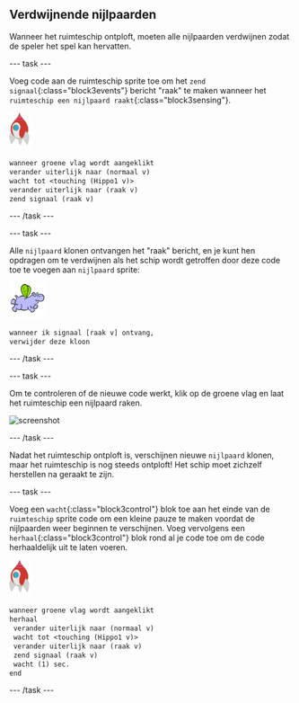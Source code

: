 ## Verdwijnende nijlpaarden

Wanneer het ruimteschip ontploft, moeten alle nijlpaarden verdwijnen zodat de speler het spel kan hervatten.

\--- task \---

Voeg code aan de ruimteschip sprite toe om het `zend signaal`{:class="block3events"} bericht "raak" te maken wanneer het `ruimteschip een nijlpaard raakt`{:class="block3sensing"}.

![ruimteschip sprite](images/rocket-sprite.png)

```blocks3
wanneer groene vlag wordt aangeklikt
verander uiterlijk naar (normaal v)
wacht tot <touching (Hippo1 v)>
verander uiterlijk naar (raak v)
zend signaal (raak v)
```

\--- /task \---

\--- task \---

Alle `nijlpaard` klonen ontvangen het "raak" bericht, en je kunt hen opdragen om te verdwijnen als het schip wordt getroffen door deze code toe te voegen aan `nijlpaard` sprite:

![nijlpaard sprite](images/hippo-sprite.png)

```blocks3
wanneer ik signaal [raak v] ontvang, 
verwijder deze kloon
```

\--- /task \---

\--- task \---

Om te controleren of de nieuwe code werkt, klik op de groene vlag en laat het ruimteschip een nijlpaard raken.

![screenshot](images/invaders-hippo-collide.png)

\--- /task \---

Nadat het ruimteschip ontploft is, verschijnen nieuwe `nijlpaard` klonen, maar het ruimteschip is nog steeds ontploft! Het schip moet zichzelf herstellen na geraakt te zijn.

\--- task \---

Voeg een `wacht`{:class="block3control"} blok toe aan het einde van de `ruimteschip` sprite code om een kleine pauze te maken voordat de nijlpaarden weer beginnen te verschijnen. Voeg vervolgens een `herhaal`{:class="block3control"} blok rond al je code toe om de code herhaaldelijk uit te laten voeren.

![ruimteschip sprite](images/rocket-sprite.png)

```blocks3
wanneer groene vlag wordt aangeklikt
herhaal 
 verander uiterlijk naar (normaal v)
 wacht tot <touching (Hippo1 v)>
 verander uiterlijk naar (raak v)
 zend signaal (raak v)
 wacht (1) sec.
end
```

\--- /task \---